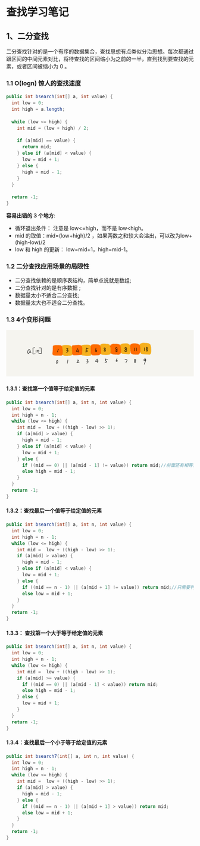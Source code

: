 # 查找学习笔记

## 1、二分查找

二分查找针对的是一个有序的数据集合，查找思想有点类似分治思想。每次都通过跟区间的中间元素对比，将待查找的区间缩小为之前的一半，直到找到要查找的元素，或者区间被缩小为 0 。

### 1.1  **O(logn) 惊人的查找速度**

```java
public int bsearch(int[] a, int value) {
  int low = 0;
  int high = a.length;
 
  while (low <= high) {
    int mid = (low + high) / 2;
      
    if (a[mid] == value) {
      return mid;
    } else if (a[mid] < value) {
      low = mid + 1;
    } else {
      high = mid - 1;
    }
  }
 
  return -1;
}
```

**容易出错的 3 个地方**:

- 循环退出条件： 注意是 low<=high，而不是 low<high。
- mid 的取值：mid=(low+high)/2 ，如果两数之和较大会溢出，可以改为low+(high-low)/2
- low 和 high 的更新： low=mid+1，high=mid-1。 

### 1.2 二分查找应用场景的局限性

- 二分查找依赖的是顺序表结构，简单点说就是数组;
-  二分查找针对的是有序数据 ;
-  数据量太小不适合二分查找;
-  数据量太大也不适合二分查找。 

### 1.3 4个变形问题

![](查找示例图.png)

#### 	1.3.1：查找第一个值等于给定值的元素

```java
public int bsearch(int[] a, int n, int value) {
  int low = 0;
  int high = n - 1;
  while (low <= high) {
    int mid =  low + ((high - low) >> 1);
    if (a[mid] > value) {
      high = mid - 1;
    } else if (a[mid] < value) {
      low = mid + 1;
    } else {
      if ((mid == 0) || (a[mid - 1] != value)) return mid;//前面还有相等元素继续执行。
      else high = mid - 1;
    }
  }
  return -1;
}
```

 #### 	1.3.2：查找最后一个值等于给定值的元素

```java
public int bsearch(int[] a, int n, int value) {
  int low = 0;
  int high = n - 1;
  while (low <= high) {
    int mid =  low + ((high - low) >> 1);
    if (a[mid] > value) {
      high = mid - 1;
    } else if (a[mid] < value) {
      low = mid + 1;
    } else {
      if ((mid == n - 1) || (a[mid + 1] != value)) return mid;//只需要判断是否是最后一个或者后一个是不是还相等
      else low = mid + 1;
    }
  }
  return -1;
}
```

#### 	1.3.3： 查找第一个大于等于给定值的元素

```java
public int bsearch(int[] a, int n, int value) {
  int low = 0;
  int high = n - 1;
  while (low <= high) {
    int mid =  low + ((high - low) >> 1);
    if (a[mid] >= value) {
      if ((mid == 0) || (a[mid - 1] < value)) return mid;
      else high = mid - 1;
    } else {
      low = mid + 1;
    }
  }
  return -1;
}
```

#### 1.3.4：查找最后一个小于等于给定值的元素

```java
public int bsearch7(int[] a, int n, int value) {
  int low = 0;
  int high = n - 1;
  while (low <= high) {
    int mid =  low + ((high - low) >> 1);
    if (a[mid] > value) {
      high = mid - 1;
    } else {
      if ((mid == n - 1) || (a[mid + 1] > value)) return mid;
      else low = mid + 1;
    }
  }
  return -1;
}
```







